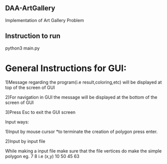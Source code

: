 ## DAA-ArtGallery
Implementation of Art Gallery Problem

## Instruction to run 

python3 main.py

# General Instructions for GUI:

 1)Message regarding the program(i.e result,coloring,etc) will be displayed at top of the screen of GUI 
 
 2)For navigation in GUI the message will be displayed at the bottom of the screen of GUI
 
 3)Press Esc to exit the GUI screen
 

Input ways:

1)Input by mouse cursor
	*to terminate the creation of polygon press enter.
  
2)Input by input file

While making a input file make sure that the file vertices do make the simple polygon
eg. 7 8   i.e (x,y)
    10 50
    45 63
